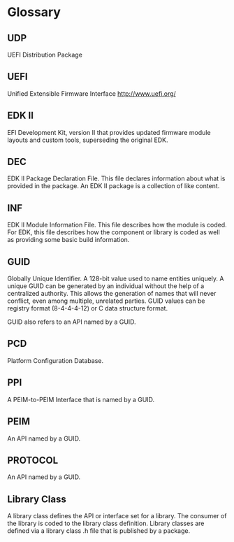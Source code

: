 # Glossary

## UDP

UEFI Distribution Package

## UEFI

Unified Extensible Firmware Interface
http://www.uefi.org/


## EDK II

EFI Development Kit, version II that provides updated firmware module layouts and custom tools, superseding the original EDK.

## DEC

EDK II Package Declaration File. This file declares information about what is provided in the package. An EDK II package is a collection of like content.


## INF

EDK II Module Information File. This file describes how the module is coded. For EDK, this file describes how the component or library is coded as well as providing some basic build information.


## GUID

Globally Unique Identifier. A 128-bit value used to name entities uniquely. A unique GUID can be generated by an individual without the help of a centralized authority. This allows the generation of names that will never conflict, even among multiple, unrelated parties. GUID values can be registry format (8-4-4-4-12) or C data structure format.

GUID also refers to an API named by a GUID.

## PCD

Platform Configuration Database.


## PPI

A PEIM-to-PEIM Interface that is named by a GUID.


## PEIM

An API named by a GUID.


## PROTOCOL

An API named by a GUID.


## Library Class

A library class defines the API or interface set for a library. The consumer of the library is coded to the library class definition. Library classes are defined via a library class .h file that is published by a package.
